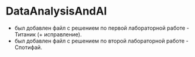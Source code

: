 # DataAnalysisAndAI
- был добавлен файл с решением по первой лабораторной работе - Титаник (+ исправление).
- был добавлен файл с решением по второй лабораторной работе - Спотифай.
